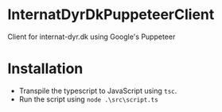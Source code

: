 # InternatDyrDkPuppeteerClient
Client for internat-dyr.dk using Google's Puppeteer

# Installation
* Transpile the typescript to JavaScript using ```tsc```.
* Run the script using ```node .\src\script.ts```